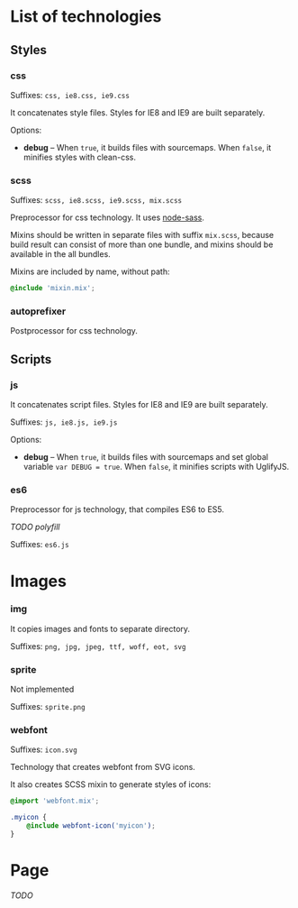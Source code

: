 # List of technologies


## Styles

### css

Suffixes: `css, ie8.css, ie9.css`

It concatenates style files.
Styles for IE8 and IE9 are built separately.

Options:

* **debug** &ndash; When `true`, it builds files with sourcemaps.
When `false`, it minifies styles with clean-css.

### scss

Suffixes: `scss, ie8.scss, ie9.scss, mix.scss`

Preprocessor for css technology.
It uses [node-sass](https://github.com/sass/node-sass).

Mixins should be written in separate files with suffix `mix.scss`,
because build result can consist of more than one bundle,
and mixins should be available in the all bundles.

Mixins are included by name, without path:

```scss
@include 'mixin.mix';
```

### autoprefixer

Postprocessor for css technology.


## Scripts

### js

It concatenates script files.
Styles for IE8 and IE9 are built separately.

Suffixes: `js, ie8.js, ie9.js`

Options:

* **debug** &ndash; When `true`, it builds files with sourcemaps
and set global variable `var DEBUG = true`.
When `false`, it minifies scripts with UglifyJS.

### es6

Preprocessor for js technology, that compiles ES6 to ES5.

_TODO polyfill_

Suffixes: `es6.js`


# Images

### img

It copies images and fonts to separate directory.

Suffixes: `png, jpg, jpeg, ttf, woff, eot, svg`

### sprite

Not implemented

Suffixes: `sprite.png`

### webfont

Suffixes: `icon.svg`

Technology that creates webfont from SVG icons.

It also creates SCSS mixin to generate styles of icons:

```scss
@import 'webfont.mix';

.myicon {
	@include webfont-icon('myicon');
}
```


# Page

_TODO_

